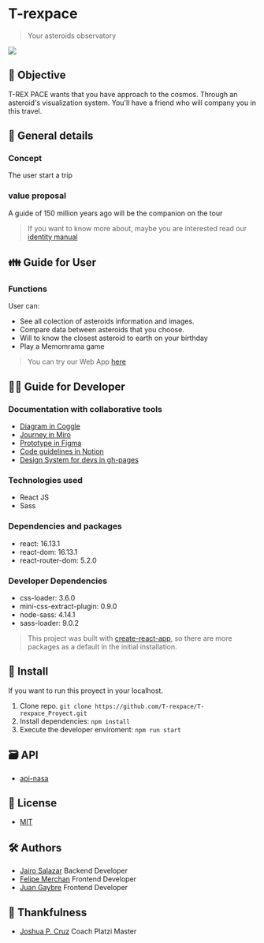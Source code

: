 # T-rexpace
> Your asteroids observatory

![](http://ec2-54-234-62-6.compute-1.amazonaws.com:8080/static/images/brand/imagotipo/imagotipo-positivo-color.svg)

## 🎯 Objective
T-REX PACE wants that you have approach to the cosmos. Through an asteroid's visualization system. You'll have a friend who will company you in this travel.

## 🧾 General details
### Concept
The user start a trip

### value proposal
A guide of 150 million years ago will be the companion on the tour
> If you want to know more about, maybe you are interested read our [identity manual](https://drive.google.com/file/d/1T6OwAUqiJVu0lh9EGTANKgOegvvFd0pk/view?usp=sharing "identity manual")

## 👪 Guide for User

### Functions
User can:

* See all colection of asteroids information and images.
* Compare data between asteroids that you choose.
* Will to know the closest asteroid to earth on your birthday
* Play a Memomrama game

> You can try our Web App [here](https://T-rexpace.github.io/T-rexpace_Proyect "here")

## 👨‍💻 Guide for Developer

### Documentation with collaborative tools
* [Diagram in Coggle](https://coggle.it/diagram/XtbitZFlE5NOJ5LE/t/project "Diagram in Coggle")
* [Journey in Miro](https://coggle.it/diagram/XtbitZFlE5NOJ5LE/t/project "Journey in Miro")
* [Prototype in Figma](https://www.figma.com/file/twDIAdKtvxVAW2muvqbKXL/project-platzi-master__DesignSystem-(Copy)?node-id=0%3A1 "Prototype in Figma")
* [Code guidelines in Notion](https://www.notion.so/Gu-as-de-c-digo-5bf127faad29437c9cee598179ff08b7 "Code guidelines in Notion")
* [Design System for devs in gh-pages](https://t-rexpace.github.io/design-system/ "Design System for devs")

### Technologies used
* React JS
* Sass

### Dependencies and packages
* react: 16.13.1
* react-dom: 16.13.1
* react-router-dom: 5.2.0

### Developer Dependencies
* css-loader: 3.6.0
* mini-css-extract-plugin: 0.9.0
* node-sass: 4.14.1
* sass-loader: 9.0.2

> This project was built with [create-react-app](https://github.com/facebook/create-react-app#creating-an-app "create-react-app"), so there are more packages as a default in the initial installation.

## 🔗 Install
If you want to run this proyect in your localhost.

1. Clone repo. `git clone https://github.com/T-rexpace/T-rexpace_Proyect.git`
2. Install dependencies: `npm install`
3. Execute the developer enviroment: `npm run start`

## 🗃 API
* [api-nasa](https://github.com/jsv1280/api-nasa "api-nasa") 

## 🔑 License
* [MIT](https://es.wikipedia.org/wiki/Licencia_MIT "MIT")

## 🛠 Authors 
* [Jairo Salazar](https://github.com/jsv1280 "Jairo Salazar") Backend Developer
* [Felipe Merchan](https://github.com/FelipeMerchan "Felipe Merchan") Frontend Developer
* [Juan Gaybre](https://github.com/Gaybre "Juan Gaybre") Frontend Developer

## 💽 Thankfulness
* [Joshua P. Cruz](https://github.com/JoshuaPCruz "Joshua P. Cruz") Coach Platzi Master
